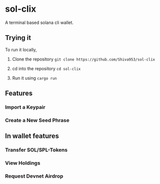 # sol-clix
A terminal based solana cli wallet.

## Trying it
To run it locally,

1. Clone the repository
`git clone https://github.com/Shiva953/sol-clix`

2. cd into the repository
`cd sol-clix`

4. Run it using `cargo run`


## Features

### Import a Keypair

### Create a New Seed Phrase

## In wallet features

### Transfer SOL/SPL-Tokens
### View Holdings
### Request Devnet Airdrop
